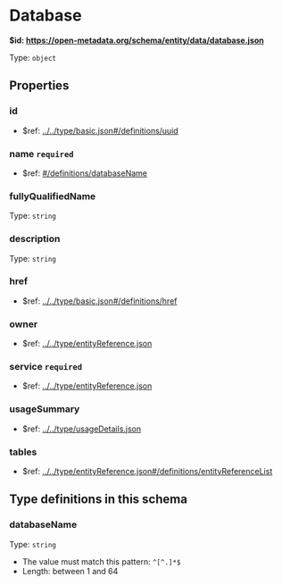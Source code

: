 # Database

<b id="https/open-metadata.org/schema/entity/data/database.json">&#36;id: https://open-metadata.org/schema/entity/data/database.json </b>

Type: `object`

## Properties
### id
 - &#36;ref: [../../type/basic.json#/definitions/uuid](../types/basic.md#uuid)
### name `required`
 - &#36;ref: [#/definitions/databaseName](#databasename)
### fullyQualifiedName
Type: `string`

### description
Type: `string`

### href
 - &#36;ref: [../../type/basic.json#/definitions/href](../types/basic.md#href)
### owner
 - &#36;ref: [../../type/entityReference.json](../types/entityreference.md)
### service `required`
 - &#36;ref: [../../type/entityReference.json](../types/entityreference.md)
### usageSummary
 - &#36;ref: [../../type/usageDetails.json](../types/usagedetails.md)
### tables
 - &#36;ref: [../../type/entityReference.json#/definitions/entityReferenceList](../types/entityreference.md#entityreferencelist)


## Type definitions in this schema
### databaseName

Type: `string`

 - The value must match this pattern: `^[^.]*$`
 - Length: between 1 and 64


